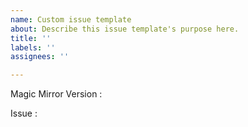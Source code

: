 ```yaml
---
name: Custom issue template
about: Describe this issue template's purpose here.
title: ''
labels: ''
assignees: ''

---
```


Magic Mirror Version :


Issue :
